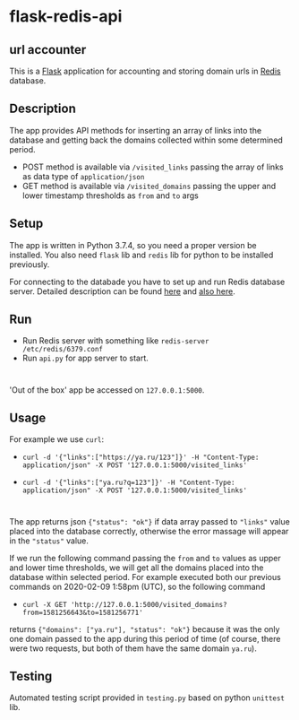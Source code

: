 # flask-redis-api
## url accounter

This is a [Flask][flask] application for accounting and storing domain urls in [Redis][redis] database.

## Description

The app provides API methods for inserting an array of links into the database and getting back the domains 
collected within some determined period.

- POST method is available via `/visited_links` passing the array of links as data type of `application/json`
- GET method is available via `/visited_domains` passing the upper and lower timestamp thresholds as `from` and `to`
args

## Setup

The app is written in Python 3.7.4, so you need a proper version be installed.
You also need `flask` lib and `redis` lib for python to be installed previously.

For connecting to the databade you have to set up and run Redis database server.
Detailed description can be found [here] and [also here].

## Run

- Run Redis server with something like `redis-server /etc/redis/6379.conf`
- Run `api.py` for app server to start.
#
'Out of the box' app be accessed on `127.0.0.1:5000`.

## Usage

For example we use `curl`: 
- `curl -d '{"links":["https://ya.ru/123"]}' -H "Content-Type: application/json" -X POST '127.0.0.1:5000/visited_links'`

- `curl -d '{"links":["ya.ru?q=123"]}' -H "Content-Type: application/json" -X POST '127.0.0.1:5000/visited_links'`
#
The app returns json `{"status": "ok"}` if data array passed to `"links"` value placed into the database correctly, 
otherwise the error massage will appear in the `"status"` value. 

If we run the following command passing the `from` and `to` values as upper and lower time thresholds, we will get all 
the domains placed into the database within selected period. For example executed both our previous commands on 
2020-02-09 1:58pm (UTC), so the following command
- `curl -X GET 'http://127.0.0.1:5000/visited_domains?from=1581256643&to=1581256771'`

returns `{"domains": ["ya.ru"], "status": "ok"}` because it was the only one domain passed to the app 
during this period of time (of course, there were two requests, but both of them have the same domain `ya.ru`).

## Testing

Automated testing script provided in `testing.py` based on python `unittest` lib. 

[flask]: https://www.palletsprojects.com/p/flask/
[redis]: https://https://redis.io/
[here]: https://redis.io/topics/quickstart
[also here]: https://realpython.com/python-redis/